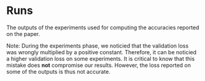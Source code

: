 # Runs
The outputs of the experiments used for computing the accuracies reported on the paper.

Note: During the experiments phase, we noticied that the validation loss was wrongly multiplied by a positive constant. Therefore, it can be noticied a higher validation loss on some experiments.
It is critical to know that this mistake does **not** compromise our results. However, the loss reported on some of the outputs is thus not accurate.
